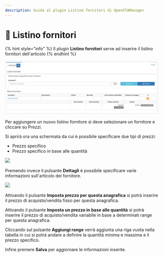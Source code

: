```yaml
---
description: Guida al plugin Listino fornitori di OpenSTAManager
---
```


# 🧾 Listino fornitori

{% hint style="info" %}
Il plugin **Listino fornitori** serve ad inserire il listino fornitori dell'articolo
{% endhint %}

![](<../../../../../.gitbook/assets/image (512).png>)

Per aggiungere un nuovo listino fornitore si deve selezionare un fornitore e cliccare su Prezzi.

Si aprirà ora una schermata da cui è possibile specificare due tipi di prezzi:

* Prezzo specifico
* Prezzo specifico in base alle quantità

![](https://firebasestorage.googleapis.com/v0/b/gitbook-x-prod.appspot.com/o/spaces%2F-LZJeLg23eVDvrCv74U7-887967055%2Fuploads%2FEPYBInDV1f5hbuECllPe%2Ffile.png?alt=media)

Premendo invece il pulsante **Dettagli** è possibile specificare varie informazioni sull'articolo del fornitore.

![](https://firebasestorage.googleapis.com/v0/b/gitbook-x-prod.appspot.com/o/spaces%2F-LZJeLg23eVDvrCv74U7-887967055%2Fuploads%2FHCzkddhK7BEkqztObdJT%2Ffile.png?alt=media)

Attivando il pulsante **Imposta prezzo per questa anagrafica** si potrà inserire il prezzo di acquisto/vendita fisso per questa anagrafica.

Attivando il pulsante **Imposta un prezzo in base alle quantità** si potrà inserire il prezzo di acquisto/vendita variabile in base a determinati range per questa anagrafica.

Cliccando sul pulsante **Aggiungi range** verrà aggiunta una riga vuota nella tabella in cui si potrà andare a definire la quantità minima e massima e il prezzo specifico.

Infine premere **Salva** per aggiornare le informazioni inserite.
